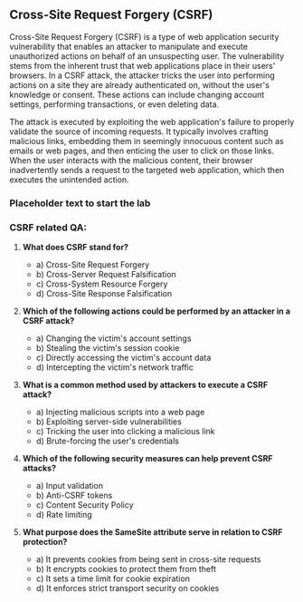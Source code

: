 ## Cross-Site Request Forgery (CSRF)

Cross-Site Request Forgery (CSRF) is a type of web application security vulnerability that enables an attacker to manipulate and execute unauthorized actions on behalf of an unsuspecting user. The vulnerability stems from the inherent trust that web applications place in their users' browsers. In a CSRF attack, the attacker tricks the user into performing actions on a site they are already authenticated on, without the user's knowledge or consent. These actions can include changing account settings, performing transactions, or even deleting data.

The attack is executed by exploiting the web application's failure to properly validate the source of incoming requests. It typically involves crafting malicious links, embedding them in seemingly innocuous content such as emails or web pages, and then enticing the user to click on those links. When the user interacts with the malicious content, their browser inadvertently sends a request to the targeted web application, which then executes the unintended action.

### Placeholder text to start the lab

<insert CSRF lab>

### CSRF related QA:

1. **What does CSRF stand for?**
    - a) Cross-Site Request Forgery
    - b) Cross-Server Request Falsification
    - c) Cross-System Resource Forgery
    - d) Cross-Site Response Falsification

2. **Which of the following actions could be performed by an attacker in a CSRF attack?**
    - a) Changing the victim's account settings
    - b) Stealing the victim's session cookie
    - c) Directly accessing the victim's account data
    - d) Intercepting the victim's network traffic

3. **What is a common method used by attackers to execute a CSRF attack?**
    - a) Injecting malicious scripts into a web page
    - b) Exploiting server-side vulnerabilities
    - c) Tricking the user into clicking a malicious link
    - d) Brute-forcing the user's credentials

4. **Which of the following security measures can help prevent CSRF attacks?**
    - a) Input validation
    - b) Anti-CSRF tokens
    - c) Content Security Policy
    - d) Rate limiting

5. **What purpose does the SameSite attribute serve in relation to CSRF protection?**
    - a) It prevents cookies from being sent in cross-site requests
    - b) It encrypts cookies to protect them from theft
    - c) It sets a time limit for cookie expiration
    - d) It enforces strict transport security on cookies
